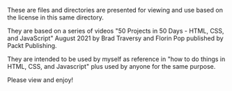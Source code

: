 These are files and directories are presented for viewing and use based on the license in this same directory.

They are based on a series of videos "50 Projects in 50 Days - HTML, CSS, and JavaScript" August 2021
by Brad Traversy and Florin Pop published by Packt Publishing.

They are intended to be used by myself as reference in "how to do things in HTML, CSS, and Javascript" plus
used by anyone for the same purpose.

Please view and enjoy!
